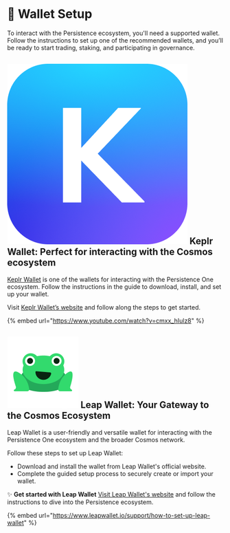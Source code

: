 # 🔏 Wallet Setup

To interact with the Persistence ecosystem, you'll need a supported wallet. Follow the instructions to set up one of the recommended wallets, and you’ll be ready to start trading, staking, and participating in governance.

## <img src="../.gitbook/assets/Keplr_icon_ver.1.3_2.png" alt="" data-size="line"> Keplr Wallet: Perfect for interacting with the Cosmos ecosystem

&#x20;[Keplr Wallet](https://wallet.keplr.app/) is one of the wallets for interacting with the Persistence One ecosystem. Follow the instructions in the guide to download, install, and set up your wallet.

Visit [Keplr Wallet’s website](https://www.keplr.app/get) and follow along the steps to get started.

{% embed url="https://www.youtube.com/watch?v=cmxx_hIulz8" %}

## <img src="../.gitbook/assets/Icon _ Transparent.png" alt="" data-size="line"> Leap Wallet: Your Gateway to the Cosmos Ecosystem&#x20;

Leap Wallet is a user-friendly and versatile wallet for interacting with the Persistence One ecosystem and the broader Cosmos network.

Follow these steps to set up Leap Wallet:

* Download and install the wallet from Leap Wallet's official website.
* Complete the guided setup process to securely create or import your wallet.

✨ **Get started with Leap Wallet** [Visit Leap Wallet's website](https://leapwallet.io) and follow the instructions to dive into the Persistence ecosystem.

{% embed url="https://www.leapwallet.io/support/how-to-set-up-leap-wallet" %}
